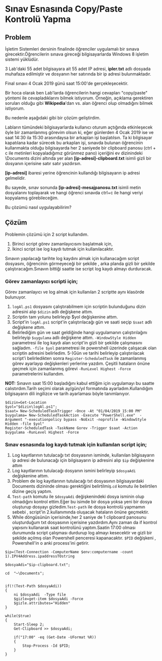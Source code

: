 # Sınav Esnasında Copy/Paste Kontrolü Yapma

## Problem 

İşletim Sistemleri dersinin finalinde öğrenciler uygulamalı bir sınava girecektir.Öğrencilerin sınava gireceği bilgisayarlarda Windows 8 işletim sistemi yüklüdür.

3 Lab'daki 55 adet bilgisayara ait 55 adet IP adresi, **ipler.txt** adlı dosyada muhafaza edilmiştir ve dosyanın her satırında bir ip adresi bulunmaktadır.

Final sınavı 4 Ocak 2019 günü saat 15:00'de gerçekleşecektir.

Bir hoca olarak ben Lab'larda öğrencilerin hangi cevapları "copy/paste" yöntemi ile cevapladıklarını bilmek istiyorum. Örneğin, açıklama gerektiren soruları olduğu gibi **Wikipedia**'dan vs. alan öğrenci olup olmadığını bilmek istiyorum.

Bu nedenle aşağıdaki gibi bir çözüm geliştirdim.

Labların tümündeki bilgisayarlarda kullanıcı oturum açtığında etkinleşecek öyle bir zamanlanmış görevim olsun ki, eğer günlerden 4 Ocak 2019 ise ve saat 14:30 ila 15:30 arasındaysa bir arkaplan işi başlatılsın. Ta ki bilgisayar kapatılana kadar sürecek bu arkaplan işi, sınavda bulunan öğrencinin kullanmakta olduğu bilgisayarda her 2 saniyede bir clipboard panosu (ctrl + c ile metinleri kopyaladığımız görünmez pano) içeriğini ev dizinindeki \Documents dizini altında yer alan **[ip-adresi]-clipboard.txt** isimli gizli bir dosyanın içerisine satır satır yazdırsın.

**[ip-adresi]** ibaresi yerine öğrencinin kullandığı bilgisayarın ip adresi gelmelidir.

Bu sayede, sınav sonunda **[ip-adresi]-mesajpanosu.txt** isimli metin dosyalarını toplayarak ve hangi öğrenci sınavda ctrl+c ile hangi veriyi kopyalamış görebileceğim.

Bu çözümü nasıl uygulayabilirim?


## Çözüm

Problemin çözümü için 2 script kullandım.

 1. Birinci script görev zamanlayıcısını başlatmak için,
 2. İkinci script ise log kaydı tutmak için kullanılacaktır.


Sınavın yapılacağı tarihte log kaydını almak için kullanacağım script dosyasını, öğrencinin görmeyeceği bir şekilde , arka planda gizli bir şekilde çalıştıracağım.Sınavın bittiği saatte ise script log kaydı almayı durduracak.


### Görev zamanlayıcı scripti için;

 Görev zamanlayıcı ve log almak için kullanılan 2 scriptte aynı klasörde bulunuyor.
 
 1. ```logAl.ps1``` dosyasını çalıştırabilmem için scriptin bulunduğunu dizin adresini alıp ```$dizin``` adlı değişkene attım.
 2. Scriptin tam yolunu belirleyip $yol değişkenine attım.
 3. Script'in ```logAl.ps1``` script'in çalıştırılacağı gün ve saati seçip ```$saat``` adlı değişkene attım.
 4. Belirlediğim gün ve saat geldiğinde hangi uygulamanın çalıştırılağını belirleyip ```$uygulama``` adlı değişkene attım.
   ```-WindowStyle Hidden``` parametresi ile log kaydı alan script'in gizli bir şekilde çalışmasını sağladım.
   ```-file $yol```  parametresi ile powershell üzerinde çalışacak olan scriptin adresini belirledim.
 5-)Gün ve tarihi belirleyip çalıştırılacak script'i belirledikten sonra ```Register-ScheduledTask``` ile zamanlanmış görev ayarlayıp değişkenleri yerlerine yazdım. Çeşitli hataların önüne geçmek için zamanlanmış görevi ```-RunLevel Highest -Force``` parametrelerini kullandım.


 **NOT:** Sınavın saat 15:00 başladığını kabul ettiğim için uygulamayı bu saatte calıstırdım.Tarih seçimi olarak ay/gün/yıl formatında ayarladım.Kullandığım bilgisayarın dili ingilizce ve tarih ayarlaması böyle tanımlanıyor.

```
$dizin=Get-Location
$yol="$dizin\logAl.ps1";
$saat= New-ScheduledTaskTrigger -Once -At "01/04/2019 15:00 PM"
$uygulama= New-ScheduledTaskAction -Execute "PowerShell.exe"  -Argument "-executionpolicy bypass -NoExit -noprofile -WindowStyle Hidden -file $yol" 
Register-ScheduledTask -TaskName Gorev -Trigger $saat -Action $uygulama -RunLevel Highest -Force
```

### Sınav esnasında log kaydı tutmak için kullanılan script için;

 1. Log kayıtlarının tutulacağı txt dosyasının isminde, kullanılan bilgisayarın ip adresi de bulunacağı için bilgisayarın ip adresini alıp ```$ip``` değişkenine attım
 2. Log kayıtlarının tutulacağı dosyanın ismini belirleyip ```$dosyaAdi``` değişkenine attım.
 3. Problem de log kayıtlarının tutulacağı txt dosyasının bilgisayardaki Documents dizininde olması gerektiğini belirtilmiş.```cd``` komutu ile belirtilen dizine geçiş yaptım.
 4. ```Test-path``` komutu ile ```$dosyaAdi``` değişkenindeki dosya isminin olup olmadığını kontrol ettim.Eğer bu isimde bir dosya yoksa yeni bir dosya oluşturup dosyayı gizledim.```Test-path``` ile dosya kontrolü yapmamın sebebi , script'in 2.kullanımında oluşacak hataların önüne geçmektir.
 5. While döngüsünün içerisinde,her 2 saniye de 1 clipboard panosunu oluşturduğum txt dosyasının içerisine yazdırdım.Aynı zaman da if kontrol yapısını kullanarak saat kontrolünü yaptım.Saatin 17:00 olması durumunda script çalışması durdurup log almayı kesecektir ve gizli bir şekilde açılmış olan Powershell penceresi kapanacaktır. ```$PID``` değişkeni , Powershell'in o anki process'ini getirir.

```
$ip=(Test-Connection -ComputerName $env:computername -count 1).IPV4Address.ipaddressTOstring 

$dosyaAdi="$ip-clipboard.txt";

cd 	"~\Documents";


if(!(Test-Path $dosyaAdi))
{
    ni $dosyaAdi  -Type file
    $gizle=get-item $dosyaAdi -Force
    $gizle.attributes="Hidden"
}

while($true)
{
    Start-Sleep 2;
    Get-Clipboard >> $dosyaAdi;

    if("17:00" -eq (Get-Date -UFormat %R))
    {
        Stop-Process -Id $PID;
    }
}
```
